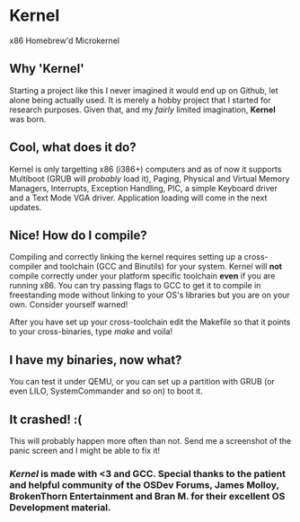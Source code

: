 # Kernel
x86 Homebrew'd Microkernel 

## Why 'Kernel'
Starting a project like this I never imagined it would end up on Github, let alone being actually used. It is merely a hobby project that I started for research purposes. Given that, and my *fairly* limited imagination, **Kernel** was born.

## Cool, what does it do?
Kernel is only targetting x86 (i386+) computers and as of now it supports Multiboot (GRUB will *probably* load it), Paging, Physical and Virtual Memory Managers, Interrupts, Exception Handling, PIC, a simple Keyboard driver and a Text Mode VGA driver. Application loading will come in the next updates.

## Nice! How do I compile?
Compiling and correctly linking the kernel requires setting up a cross-compiler and toolchain (GCC and Binutils) for your system. Kernel will **not** compile correctly under your platform specific toolchain **even** if you are running x86. You can try passing flags to GCC to get it to compile in freestanding mode without linking to your OS's libraries but you are on your own. Consider yourself warned!

After you have set up your cross-toolchain edit the Makefile so that it points to your cross-binaries, type *make* and voila!

## I have my binaries, now what?
You can test it under QEMU, or you can set up a partition with GRUB (or even LILO, SystemCommander and so on) to boot it.

## It crashed! :(
This will probably happen more often than not. Send me a screenshot of the panic screen and I might be able to fix it!

### *Kernel* is made with <3 and GCC. Special thanks to the patient and helpful community of the OSDev Forums, James Molloy, BrokenThorn Entertainment and Bran M. for their excellent OS Development material. 
